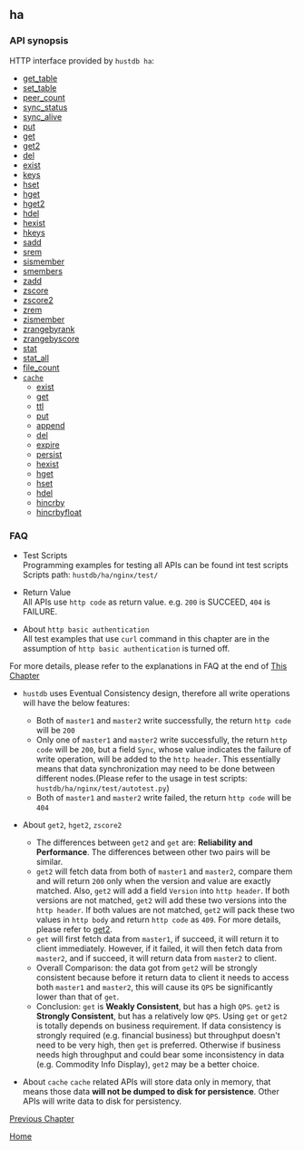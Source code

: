ha
--

### API synopsis ###

HTTP interface provided by `hustdb ha`:

* [get_table](ha/get_table.md)
* [set_table](ha/set_table.md)
* [peer_count](ha/peer_count.md)
* [sync_status](ha/sync_status.md)
* [sync_alive](ha/sync_alive.md)
* [put](ha/put.md)
* [get](ha/get.md)
* [get2](ha/get2.md)
* [del](ha/del.md)
* [exist](ha/exist.md)
* [keys](ha/keys.md)
* [hset](ha/hset.md)
* [hget](ha/hget.md)
* [hget2](ha/hget2.md)
* [hdel](ha/hdel.md)
* [hexist](ha/hexist.md)
* [hkeys](ha/hkeys.md)
* [sadd](ha/sadd.md)
* [srem](ha/srem.md)
* [sismember](ha/sismember.md)
* [smembers](ha/smembers.md)
* [zadd](ha/zadd.md)
* [zscore](ha/zscore.md)
* [zscore2](ha/zscore2.md)
* [zrem](ha/zrem.md)
* [zismember](ha/zismember.md)
* [zrangebyrank](ha/zrangebyrank.md)
* [zrangebyscore](ha/zrangebyscore.md)
* [stat](ha/stat.md)
* [stat_all](ha/stat_all.md)
* [file_count](ha/file_count.md)
* [`cache`](ha/cache.md)
    * [exist](ha/cache/exist.md)
    * [get](ha/cache/get.md)
    * [ttl](ha/cache/ttl.md)
    * [put](ha/cache/put.md)
    * [append](ha/cache/append.md)
    * [del](ha/cache/del.md)
    * [expire](ha/cache/expire.md)
    * [persist](ha/cache/persist.md)
    * [hexist](ha/cache/hexist.md)
    * [hget](ha/cache/hget.md)
    * [hset](ha/cache/hset.md)
    * [hdel](ha/cache/hdel.md)
    * [hincrby](ha/cache/hincrby.md)
    * [hincrbyfloat](ha/cache/hincrbyfloat.md)

### FAQ ###

* Test Scripts  
Programming examples for testing all APIs can be found int test scripts  
Scripts path: `hustdb/ha/nginx/test/`

* Return Value  
All APIs use `http code` as return value. e.g. `200` is SUCCEED, `404` is FAILURE.

* About `http basic authentication`  
All test examples that use `curl` command in this chapter  are in the assumption of `http basic authentication` is turned off.

For more details, please refer to the explanations in FAQ at the end of [This Chapter](../advanced/ha/nginx.md) 

* `hustdb` uses Eventual Consistency design, therefore all write operations will have the below features:
    * Both of `master1` and `master2` write successfully, the return `http code` will be `200`
    * Only one of `master1` and `master2` write successfully, the return `http code` will be `200`, but a field `Sync`, whose value indicates the failure of write operation, will be added to the `http header`. This essentially means that data synchronization may need to be done between different nodes.(Please refer to the usage in test scripts: `hustdb/ha/nginx/test/autotest.py`)
    * Both of `master1` and `master2` write failed,  the return `http code` will be `404`

* About `get2`, `hget2`, `zscore2`
    * The differences between `get2` and `get` are: **Reliability and Performance**. The differences between other two pairs will be similar.
    * `get2` will fetch data from both of `master1` and `master2`, compare them and will return `200` only when the version and value are exactly matched. Also, `get2` will add a field `Version` into `http header`. If both versions are not matched, `get2` will add these two versions into the `http header`. If both values are not matched, `get2` will pack these two values in `http body` and return `http code` as `409`. For more details, please refer to [get2](ha/get2.md).
    * `get` will first fetch data from `master1`, if succeed, it will return it to client immediately. However, if it failed, it will then fetch data from `master2`, and if succeed, it will return data from `master2` to client.
    * Overall Comparison: the data got from `get2` will be strongly consistent because before it return data to client it needs to access both `master1` and `master2`, this will cause its `QPS` be significantly lower than that of `get`.
    * Conclusion: `get` is **Weakly Consistent**, but has a high `QPS`. `get2` is **Strongly Consistent**, but has a relatively low `QPS`. Using `get` or `get2` is totally depends on business requirement. If data consistency is strongly required (e.g. financial business) but throughput doesn't need to be very high, then `get` is preferred. Otherwise if business needs high throughput and could bear some inconsistency in data (e.g. Commodity Info Display), `get2` may be a better choice. 

* About `cache`
    `cache` related APIs will store data only in memory, that means those data **will not be dumped to disk for persistence**. Other APIs will write data to disk for persistency.

[Previous Chapter](index.md)

[Home](../index.md)